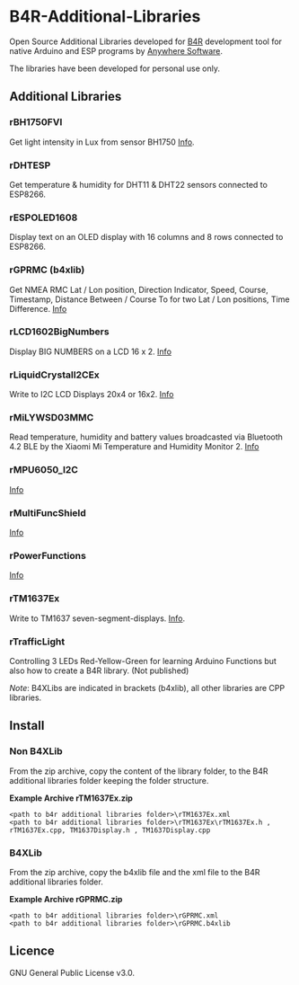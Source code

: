 # B4R-Additional-Libraries
Open Source Additional Libraries developed for [B4R](https://www.b4x.com/b4r.html) development tool for native Arduino and ESP programs by [Anywhere Software](https://www.b4x.com).

The libraries have been developed for personal use only.

## Additional Libraries

### rBH1750FVI
Get light intensity in Lux from sensor BH1750 [Info](https://www.b4x.com/android/forum/threads/rbh1750fvi-digital-ambient-light-sensor.75663/).
### rDHTESP
Get temperature & humidity for DHT11 & DHT22 sensors connected to ESP8266.
### rESPOLED1608
Display text on an OLED display with 16 columns and 8 rows connected to ESP8266.
### rGPRMC (b4xlib)
Get NMEA RMC Lat / Lon position, Direction Indicator, Speed, Course, Timestamp, Distance Between / Course To for two Lat / Lon positions, Time Difference.
[Info](https://www.b4x.com/android/forum/threads/rgprmc.132183/#post-834988)
### rLCD1602BigNumbers
Display BIG NUMBERS on a LCD 16 x 2.
[Info](https://www.b4x.com/android/forum/threads/rlcd1602bignumbers-display-big-numbers.75745/)
### rLiquidCrystalI2CEx
Write to I2C LCD Displays 20x4 or 16x2.
[Info](https://www.b4x.com/android/forum/threads/rliquidcrystali2cex.127742/)
### rMiLYWSD03MMC
Read temperature, humidity and battery values broadcasted via Bluetooth 4.2 BLE by the Xiaomi Mi Temperature and Humidity Monitor 2.
[Info](https://www.b4x.com/android/forum/threads/rmilywsd03mmc-xiaomi-mi-temperature-humidity-monitor-2.131806/)
### rMPU6050_I2C
[Info](https://www.b4x.com/android/forum/threads/rmpu6050_i2c-motiontracking.76143/)
### rMultiFuncShield
[Info](https://www.b4x.com/android/forum/threads/rmultifuncshield-arduino-multi-function-shield.76003/)
### rPowerFunctions
[Info](https://www.b4x.com/android/forum/threads/lego-power-functions-ir-control.68464/)
### rTM1637Ex
Write to TM1637 seven-segment-displays.
[Info](https://www.b4x.com/android/forum/threads/rtm1637ex.127739/).
### rTrafficLight
Controlling 3 LEDs Red-Yellow-Green for learning Arduino Functions but also how to create a B4R library.
(Not published)

_Note_: B4XLibs are indicated in brackets (b4xlib), all other libraries are CPP libraries.

## Install
### Non B4XLib
From the zip archive, copy the content of the library folder, to the B4R additional libraries folder keeping the folder structure.

**Example Archive rTM1637Ex.zip**
```
<path to b4r additional libraries folder>\rTM1637Ex.xml
<path to b4r additional libraries folder>\rTM1637Ex\rTM1637Ex.h , rTM1637Ex.cpp, TM1637Display.h , TM1637Display.cpp 
```

### B4XLib
From the zip archive, copy the b4xlib file and the xml file to the B4R additional libraries folder.

**Example Archive rGPRMC.zip**
```
<path to b4r additional libraries folder>\rGPRMC.xml
<path to b4r additional libraries folder>\rGPRMC.b4xlib 
```

## Licence
GNU General Public License v3.0.
